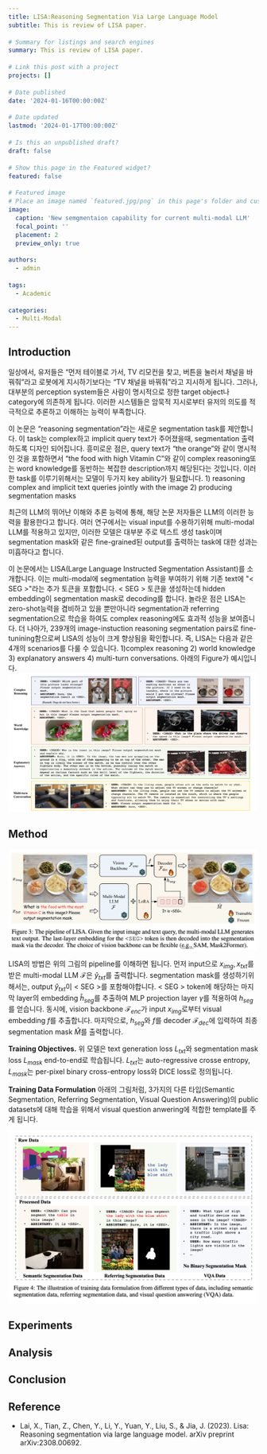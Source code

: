 ```yaml
---
title: LISA:Reasoning Segmentation Via Large Language Model
subtitle: This is review of LISA paper. 

# Summary for listings and search engines
summary: This is review of LISA paper.

# Link this post with a project
projects: []

# Date published
date: '2024-01-16T00:00:00Z'

# Date updated
lastmod: '2024-01-17T00:00:00Z'

# Is this an unpublished draft?
draft: false

# Show this page in the Featured widget?
featured: false

# Featured image
# Place an image named `featured.jpg/png` in this page's folder and customize its options here.
image:
  caption: 'New semgmentaion capability for current multi-modal LLM'
  focal_point: ''
  placement: 2
  preview_only: true

authors:
  - admin

tags:
  - Academic

categories:
  - Multi-Modal
---
```


## Introduction
일상에서, 유저들은 “먼저 테이블로 가서, TV 리모컨을 찾고, 버튼을 눌러서 채널을 바꿔줘”라고 로봇에게 지시하기보다는 “TV 채널을 바꿔줘”라고 지시하게 됩니다. 그러나, 대부분의 perception system들은 사람이 명시적으로 정한 target object나 category에 의존하게 됩니다. 이러한 시스템들은 암묵적 지시로부터 유저의 의도를 적극적으로 추론하고 이해하는 능력이 부족합니다. 

이 논문은 “reasoning segmentation”라는 새로운 segmentation task를 제안합니다. 이 task는 complex하고 implicit query text가 주어졌을때, segmentation 출력하도록 디자인 되어집니다. 흥미로운 점은, query text가 “the orange”와 같이 명시적인 것을 포함하면서 “the food with high Vitamin C”와 같이 complex reasoning또는 word knowledge를 동반하는 복잡한 description까지 해당된다는 것입니다. 이러한 task를 이루기위해서는 모델이 두가지 key ability가 필요합니다. 1) reasoning complex and implicit text queries jointly with the image 2) producing segmentation masks

최근의 LLM의 뛰어난 이해와 추론 능력에 통해, 해당 논문 저자들은 LLM의 이러한 능력을 활용한다고 합니다. 여러 연구에서는 visual input를 수용하기위해 multi-modal LLM를 적용하고 있지만, 이러한 모델은 대부분 주로 텍스트 생성 task이며 segmentation mask와 같은 fine-grained된 output를 출력하는 task에 대한 성과는 미흡하다고 합니다.

이 논문에서는 LISA(Large Language Instructed Segmentation Assistant)를 소개합니다. 이는 multi-modal에 segmentation 능력을 부여하기 위해 기존 text에 "< SEG >"라는 추가 토큰을 포함합니다. < SEG > 토큰을 생성하는데 hidden embedding이 segmentation mask로 decoding를 합니다. 놀라운 점은 LISA는 zero-shot능력을 겸비하고 있을 뿐만아니라 segmentation과 referring segmentation으로 학습을 하여도 complex reasoning에도 효과적 성능을 보여줍니다. 더 나아가, 239개의 image-instuction reasoning segmentation pairs로 fine-tunining함으로써 LISA의 성능이 크게 향상됨을 확인합니다. 즉, LISA는 다음과 같은 4개의 scenarios를 다룰 수 있습니다. 1)complex reasoning 2) world knowledge 3) explanatory answers 4) multi-turn conversations. 아래의 Figure가 예시입니다.
<img src="senarios.png" alt="senario" width="500"/>



## Method
 <img src="Method.png" alt="method" width="500"/>

LISA의 방법은 위의 그림의 pipeline를 이해하면 됩니다. 먼저 input으로 $x_{img}, x_{txt}$를 받은 multi-modal LLM $\mathcal{F}$은 $\hat{y}_ {txt}$를 출력합니다. segmentation mask를 생성하기위해서는, output $\hat{y}_ {txt}$이 < SEG >를 포함해야합니다. < SEG > token에 해당하는 마지막 layer의 embedding $\hat{h}_ {seg}$를 추출하여 MLP projection layer $\gamma$를  적용하여 $h_ {seg}$를 얻습니다. 동시에, vision backbone $\mathcal{F}_ {enc}$가 input $x_{img}$로부터 visual embedding $f$를 추출합니다. 마지막으로, $h_{seg}$와 $f$를 decoder $\mathcal{F}_ {dec}$에 입력하여 최종 segmentation mask $\hat{M}$를 출력합니다.

**Training Objectives.**
위 모델은 text generation loss $L_{txt}$와 segmentation mask loss $L_{mask}$ end-to-end로 학습됩니다. $L_{txt}$는 auto-regressive crosse entropy, $L_{mask}$는 per-pixel binary cross-entropy loss와 DICE loss로 정의됩니다. 

**Training Data Formulation**
아래의 그림처럼, 3가지의 다른 타입(Semantic Segmentation, Referring Segmentation, Visual Question Answering)의 public datasets에 대해 학습을 위해서 visual question anwering에 적합한 template를 주게 됩니다. 

 <img src="train_data_formulation.png" alt="method" width="500"/>

## Experiments



## Analysis





## Conclusion



## Reference
- Lai, X., Tian, Z., Chen, Y., Li, Y., Yuan, Y., Liu, S., & Jia, J. (2023). Lisa: Reasoning segmentation via large language model. arXiv preprint arXiv:2308.00692.